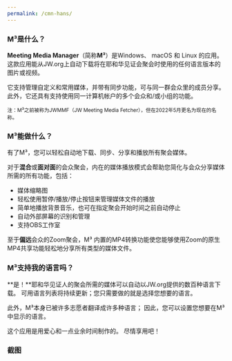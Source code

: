 ```yaml
---
permalink: /cmn-hans/
---
```

  
### M³是什么？

**Meeting Media Manager**（简称**M³**）是Windows、 macOS 和 Linux 的应用。这款应用能从JW.org上自动下载将在耶和华见证会聚会时使用的任何语言版本的图片或视频。

它支持管理自定义和常用媒体，并带有同步功能，可与同一群会众里的成员分享。此外，它还具有支持使用同一计算机帐户的多个会众和/或小组的功能。

<sup>注：M³之前被称为JWMMF（JW Meeting Media Fetcher），但在2022年5月更名为现在的名称。</sup>

### M³能做什么？

有了M³，您可以轻松自动地下载、同步、分享和播放所有聚会媒体。

对于**混合**或**面对面**的会众聚会，内在的媒体播放模式会帮助您简化与会众分享媒体所需的所有功能，包括：

- 媒体缩略图
- 轻松使用暂停/播放/停止按钮来管理媒体文件的播放
- 简单地播放背景音乐，也可在指定聚会开始时间之前自动停止
- 自动外部屏幕的识别和管理
- 支持OBS工作室

至于**偏远**会众的Zoom聚会，M³ 内置的MP4转换功能使您能够使用Zoom的原生MP4共享功能轻松地分享所有类型的媒体文件。

### M³支持我的语言吗？

**是！**耶和华见证人的聚会所需的媒体可以自动以JW.org提供的数百种语言下载。 可用语言列表将持续更新；您只需要做的就是选择您想要的语言。

此外，M³本身已被许多志愿者翻译成许多种语言； 因此，您可以设置您想要在M³中显示的语言。

这个应用是用爱心和一点业余时间制作的。 尽情享用吧！

### 截图
